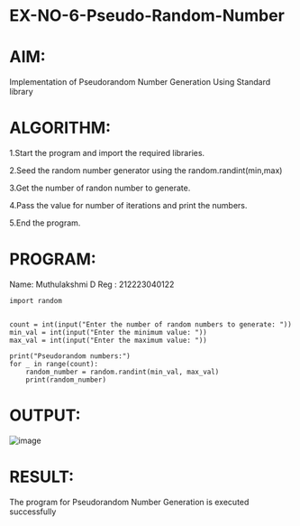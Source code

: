 # EX-NO-6-Pseudo-Random-Number

# AIM: 
Implementation of Pseudorandom Number Generation Using Standard library

# ALGORITHM:
1.Start the program and import the required libraries.

2.Seed the random number generator using the random.randint(min,max)

3.Get the number of randon number to generate.

4.Pass the value for number of iterations and print the numbers.

5.End the program.

# PROGRAM:

Name: Muthulakshmi D
Reg : 212223040122

```
import random


count = int(input("Enter the number of random numbers to generate: "))
min_val = int(input("Enter the minimum value: "))
max_val = int(input("Enter the maximum value: "))

print("Pseudorandom numbers:")
for _ in range(count):
    random_number = random.randint(min_val, max_val)
    print(random_number)
```
# OUTPUT:
![image](https://github.com/user-attachments/assets/90af1525-6a6d-4f90-956a-2ba5d615d6ba)

# RESULT:
The program for Pseudorandom Number Generation is executed successfully
